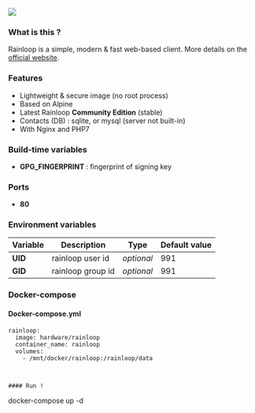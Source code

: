 ![](https://i.goopics.net/nI.png)

### What is this ?

Rainloop is a simple, modern & fast web-based client. More details on the [official website](http://www.rainloop.net/).

### Features

- Lightweight & secure image (no root process)
- Based on Alpine
- Latest Rainloop **Community Edition** (stable)
- Contacts (DB) : sqlite, or mysql (server not built-in)
- With Nginx and PHP7

### Build-time variables

- **GPG_FINGERPRINT** : fingerprint of signing key

### Ports

- **80**

### Environment variables

| Variable | Description | Type | Default value |
| -------- | ----------- | ---- | ------------- |
| **UID** | rainloop user id | *optional* | 991
| **GID** | rainloop group id | *optional* | 991


### Docker-compose

#### Docker-compose.yml
```
rainloop:
  image: hardware/rainloop
  container_name: rainloop
  volumes:
    - /mnt/docker/rainloop:/rainloop/data



#### Run !

```
docker-compose up -d
```

